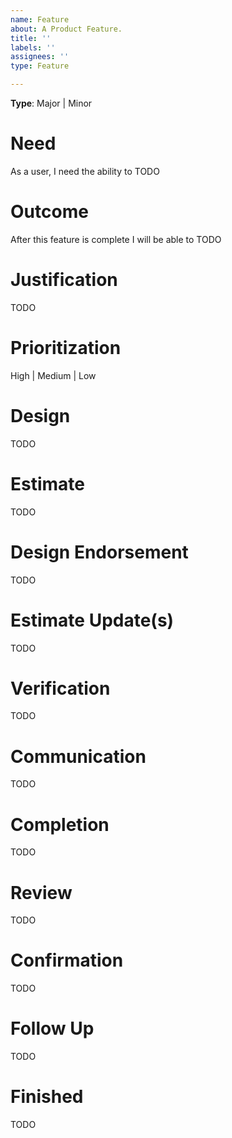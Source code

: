 ```yaml
---
name: Feature
about: A Product Feature.
title: ''
labels: ''
assignees: ''
type: Feature

---
```

**Type**: Major | Minor

# Need
As a user, I need the ability to TODO

# Outcome
After this feature is complete I will be able to TODO

# Justification
TODO

# Prioritization
High | Medium | Low

# Design
TODO

# Estimate
TODO

# Design Endorsement
TODO

# Estimate Update(s)
TODO

# Verification
TODO

# Communication
TODO

# Completion
TODO

# Review
TODO

# Confirmation
TODO

# Follow Up
TODO

# Finished
TODO
